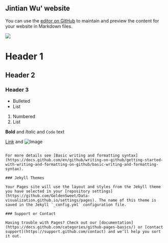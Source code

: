 ## Jintian Wu' website

You can use the [editor on GitHub](https://github.com/GoldenSweet/Data-visualization.github.io/edit/gh-pages/index.md) to maintain and preview the content for your website in Markdown files.

<img src="https://user-images.githubusercontent.com/90234175/144794660-f612369a-f706-43c8-9ee9-a609720d345e.jpeg" />


# Header 1
## Header 2
### Header 3

- Bulleted
- List

1. Numbered
2. List

**Bold** and _Italic_ and `Code` text

[Link](url) and ![Image](src)
```

For more details see [Basic writing and formatting syntax](https://docs.github.com/en/github/writing-on-github/getting-started-with-writing-and-formatting-on-github/basic-writing-and-formatting-syntax).

### Jekyll Themes

Your Pages site will use the layout and styles from the Jekyll theme you have selected in your [repository settings](https://github.com/GoldenSweet/Data-visualization.github.io/settings/pages). The name of this theme is saved in the Jekyll `_config.yml` configuration file.

### Support or Contact

Having trouble with Pages? Check out our [documentation](https://docs.github.com/categories/github-pages-basics/) or [contact support](https://support.github.com/contact) and we’ll help you sort it out.
